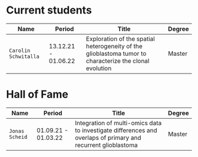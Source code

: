 # Current students
|  Name | Period | Title | Degree |
| --- | --- | --- | --- |
| `Carolin Schwitalla` | 13.12.21 - 01.06.22 | Exploration of the spatial heterogeneity of the glioblastoma tumor to characterize  the clonal evolution | Master |

# Hall of Fame

|  Name | Period | Title | Degree |
| --- | --- | --- | --- |
| `Jonas Scheid` | 01.09.21 - 01.03.22 | Integration of multi-omics data to investigate differences and overlaps of primary and recurrent glioblastoma | Master |
